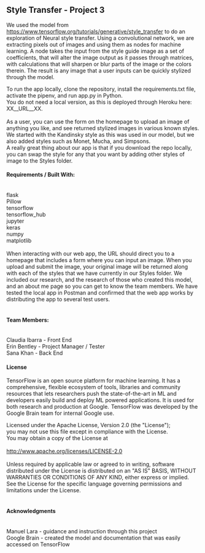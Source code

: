 <h2>Style Transfer - Project 3</h2>

We used the model from https://www.tensorflow.org/tutorials/generative/style_transfer to do an exploration of Neural style transfer. Using a convolutional network, we are extracting pixels out of images and using them as nodes for machine learning. A node takes the input from the style guide image as a set of coefficients, that will alter the image output as it passes through matrices, with calculations that will sharpen or blur parts of the image or the colors therein. The result is any image that a user inputs can be quickly stylized through the model. <br>

To run the app locally, clone the repository, install the requirements.txt file, activate the pipenv, and run app.py in Python.  <br>
You do not need a local version, as this is deployed through Heroku here: XX__URL__XX.  <br> <br>
As a user, you can use the form on the homepage to upload an image of anything you like, and see returned stylized images in various known styles.  <br>
We started with the Kandinsky style as this was used in our model, but we also added styles such as Monet, Mucha, and Simpsons. <br>
A really great thing about our app is that if you download the repo locally, you can swap the style for any that you want by adding other styles of image to the Styles folder.  <br>

<h4>Requirements / Built With: </h4><br>
flask <br>
Pillow <br>
tensorflow <br>
tensorflow_hub <br>
jupyter <br>
keras <br>
numpy <br>
matplotlib <br>
 <br>
When interacting with our web app, the URL should direct you to a homepage that includes a form where you can input an image. When you upload and submit the image, your original image will be returned along with each of the styles that we have currently in our Styles folder. We included our research, and the research of those who created this model, and an about me page so you can get to know the team members. We have tested the local app in Postman and confirmed that the web app works by distributing the app to several test users.  <br>
 <br>
<h4>Team Members: </h4><br>
Claudia Ibarra - Front End <br>
Erin Bentley - Project Manager / Tester <br>
Sana Khan - Back End <br>

<h4>License <br></h4>
TensorFlow is an open source platform for machine learning. It has a comprehensive, flexible ecosystem of tools, libraries and community resources that lets researchers push the state-of-the-art in ML and developers easily build and deploy ML powered applications. It is used for both research and production at Google.‍  TensorFlow was developed by the Google Brain team for internal Google use. <br>

Licensed under the Apache License, Version 2.0 (the "License"); <br>
you may not use this file except in compliance with the License. <br>
You may obtain a copy of the License at <br>
 <br>
    http://www.apache.org/licenses/LICENSE-2.0 <br>
 <br>
Unless required by applicable law or agreed to in writing, software
distributed under the License is distributed on an "AS IS" BASIS,
WITHOUT WARRANTIES OR CONDITIONS OF ANY KIND, either express or implied.
See the License for the specific language governing permissions and
limitations under the License. <br>
 <h4><br>
Acknowledgments </h4><br>
Manuel Lara - guidance and instruction through this project <br>
Google Brain - created the model and documentation that was easily accessed on TensorFlow  <br>
 <br>
